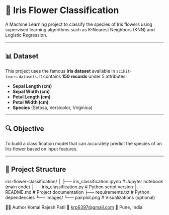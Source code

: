 # 🌸 Iris Flower Classification

A Machine Learning project to classify the species of Iris flowers using supervised learning algorithms such as K-Nearest Neighbors (KNN) and Logistic Regression.

---

## 📊 Dataset

This project uses the famous **Iris dataset** available in `scikit-learn.datasets`. It contains **150 records** under 5 attributes:

- **Sepal Length (cm)**
- **Sepal Width (cm)**
- **Petal Length (cm)**
- **Petal Width (cm)**
- **Species** (Setosa, Versicolor, Virginica)

---

## 🔍 Objective

To build a classification model that can accurately predict the species of an Iris flower based on input features.

---

## 📁 Project Structure
iris-flower-classification/
│
├── iris_classification.ipynb # Jupyter notebook (main code)
├── iris_classification.py # Python script version
├── README.md # Project documentation
├── requirements.txt # Python dependencies
└── images/
└── pairplot.png # Visualizations (optional)


🙋‍♀️ Author
Komal Rajesh Patil
📧 krp6397@gmail.com
📍 Pune, India
